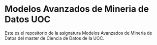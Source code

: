 # Modelos Avanzados de Mineria de Datos UOC
Este es el repositorio de la asignatura Modelos Avanzados de Mineria de Datos del master de Ciencia de Datos de la UOC.
